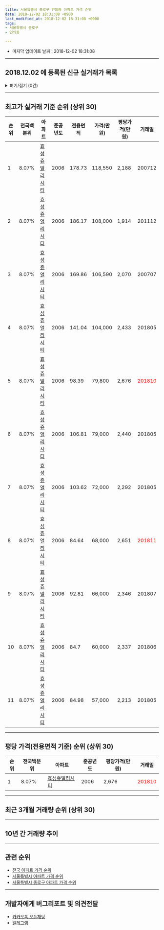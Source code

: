 ```yaml
---
title: 서울특별시 종로구 인의동 아파트 가격 순위
date: 2018-12-02 18:31:08 +0900
last_modified_at: 2018-12-02 18:31:08 +0900
tags:
- 서울특별시 종로구
- 인의동

---
```


* 마지막 업데이트 날짜 : 2018-12-02 18:31:08

---

## 2018.12.02 에 등록된 신규 실거래가 목록

<details>
<summary>펴기/접기 (0건)</summary>
<div markdown="1">

|아파트|전국백분위|준공년도|전용면적|가격(만원)|평당가격(만원)|거래일|
|---|---|---|---|---|---|---|
|없음|||||||


</div>
</details>

---

## 최고가 실거래 기준 순위 (상위 30)


|순위|전국백분위|아파트|준공년도|전용면적|가격(만원)|평당가격(만원)|거래일|
|---|---|---|---|---|---|---|---|
|1|8.07%|[효성쥬얼리시티](https://search.naver.com/search.naver?query=%EC%84%9C%EC%9A%B8%ED%8A%B9%EB%B3%84%EC%8B%9C+%EC%A2%85%EB%A1%9C%EA%B5%AC+%EC%9D%B8%EC%9D%98%EB%8F%99+%ED%9A%A8%EC%84%B1%EC%A5%AC%EC%96%BC%EB%A6%AC%EC%8B%9C%ED%8B%B0)|2006|178.73|118,550|2,188|200712|
|2|8.07%|[효성쥬얼리시티](https://search.naver.com/search.naver?query=%EC%84%9C%EC%9A%B8%ED%8A%B9%EB%B3%84%EC%8B%9C+%EC%A2%85%EB%A1%9C%EA%B5%AC+%EC%9D%B8%EC%9D%98%EB%8F%99+%ED%9A%A8%EC%84%B1%EC%A5%AC%EC%96%BC%EB%A6%AC%EC%8B%9C%ED%8B%B0)|2006|186.17|108,000|1,914|201112|
|3|8.07%|[효성쥬얼리시티](https://search.naver.com/search.naver?query=%EC%84%9C%EC%9A%B8%ED%8A%B9%EB%B3%84%EC%8B%9C+%EC%A2%85%EB%A1%9C%EA%B5%AC+%EC%9D%B8%EC%9D%98%EB%8F%99+%ED%9A%A8%EC%84%B1%EC%A5%AC%EC%96%BC%EB%A6%AC%EC%8B%9C%ED%8B%B0)|2006|169.86|106,590|2,070|200707|
|4|8.07%|[효성쥬얼리시티](https://search.naver.com/search.naver?query=%EC%84%9C%EC%9A%B8%ED%8A%B9%EB%B3%84%EC%8B%9C+%EC%A2%85%EB%A1%9C%EA%B5%AC+%EC%9D%B8%EC%9D%98%EB%8F%99+%ED%9A%A8%EC%84%B1%EC%A5%AC%EC%96%BC%EB%A6%AC%EC%8B%9C%ED%8B%B0)|2006|141.04|104,000|2,433|201805|
|5|8.07%|[효성쥬얼리시티](https://search.naver.com/search.naver?query=%EC%84%9C%EC%9A%B8%ED%8A%B9%EB%B3%84%EC%8B%9C+%EC%A2%85%EB%A1%9C%EA%B5%AC+%EC%9D%B8%EC%9D%98%EB%8F%99+%ED%9A%A8%EC%84%B1%EC%A5%AC%EC%96%BC%EB%A6%AC%EC%8B%9C%ED%8B%B0)|2006|98.39|79,800|2,676|<span style="color:red">201810</span>|
|6|8.07%|[효성쥬얼리시티](https://search.naver.com/search.naver?query=%EC%84%9C%EC%9A%B8%ED%8A%B9%EB%B3%84%EC%8B%9C+%EC%A2%85%EB%A1%9C%EA%B5%AC+%EC%9D%B8%EC%9D%98%EB%8F%99+%ED%9A%A8%EC%84%B1%EC%A5%AC%EC%96%BC%EB%A6%AC%EC%8B%9C%ED%8B%B0)|2006|106.81|79,000|2,440|201805|
|7|8.07%|[효성쥬얼리시티](https://search.naver.com/search.naver?query=%EC%84%9C%EC%9A%B8%ED%8A%B9%EB%B3%84%EC%8B%9C+%EC%A2%85%EB%A1%9C%EA%B5%AC+%EC%9D%B8%EC%9D%98%EB%8F%99+%ED%9A%A8%EC%84%B1%EC%A5%AC%EC%96%BC%EB%A6%AC%EC%8B%9C%ED%8B%B0)|2006|103.62|72,000|2,292|201805|
|8|8.07%|[효성쥬얼리시티](https://search.naver.com/search.naver?query=%EC%84%9C%EC%9A%B8%ED%8A%B9%EB%B3%84%EC%8B%9C+%EC%A2%85%EB%A1%9C%EA%B5%AC+%EC%9D%B8%EC%9D%98%EB%8F%99+%ED%9A%A8%EC%84%B1%EC%A5%AC%EC%96%BC%EB%A6%AC%EC%8B%9C%ED%8B%B0)|2006|84.64|68,000|2,651|<span style="color:red">201811</span>|
|9|8.07%|[효성쥬얼리시티](https://search.naver.com/search.naver?query=%EC%84%9C%EC%9A%B8%ED%8A%B9%EB%B3%84%EC%8B%9C+%EC%A2%85%EB%A1%9C%EA%B5%AC+%EC%9D%B8%EC%9D%98%EB%8F%99+%ED%9A%A8%EC%84%B1%EC%A5%AC%EC%96%BC%EB%A6%AC%EC%8B%9C%ED%8B%B0)|2006|92.81|66,000|2,346|201807|
|10|8.07%|[효성쥬얼리시티](https://search.naver.com/search.naver?query=%EC%84%9C%EC%9A%B8%ED%8A%B9%EB%B3%84%EC%8B%9C+%EC%A2%85%EB%A1%9C%EA%B5%AC+%EC%9D%B8%EC%9D%98%EB%8F%99+%ED%9A%A8%EC%84%B1%EC%A5%AC%EC%96%BC%EB%A6%AC%EC%8B%9C%ED%8B%B0)|2006|84.7|60,000|2,337|201806|
|11|8.07%|[효성쥬얼리시티](https://search.naver.com/search.naver?query=%EC%84%9C%EC%9A%B8%ED%8A%B9%EB%B3%84%EC%8B%9C+%EC%A2%85%EB%A1%9C%EA%B5%AC+%EC%9D%B8%EC%9D%98%EB%8F%99+%ED%9A%A8%EC%84%B1%EC%A5%AC%EC%96%BC%EB%A6%AC%EC%8B%9C%ED%8B%B0)|2006|84.98|57,000|2,213|201805|


---

## 평당 가격(전용면적 기준) 순위 (상위 30)


|순위|전국백분위|아파트|준공년도|평당가격(만원)|거래일|
|---|---|---|---|---|---|
|1|8.07%|[효성쥬얼리시티](https://search.naver.com/search.naver?query=%EC%84%9C%EC%9A%B8%ED%8A%B9%EB%B3%84%EC%8B%9C+%EC%A2%85%EB%A1%9C%EA%B5%AC+%EC%9D%B8%EC%9D%98%EB%8F%99+%ED%9A%A8%EC%84%B1%EC%A5%AC%EC%96%BC%EB%A6%AC%EC%8B%9C%ED%8B%B0)|2006|2,676|<span style="color:red">201810</span>|


---

## 최근 3개월 거래량 순위 (상위 30)


<div style="width:100%;">
    <canvas id="deal_count_ranking" height="250"></canvas>
</div>


<script>
new Chart(document.getElementById("deal_count_ranking"), {
    type: 'horizontalBar',
    data: {
        labels: ['효성쥬얼리시티'],
        datasets: [{
            label: '실거래 수',
            data: [2],
            borderColor: "rgba(255, 0, 128, 1)",
            backgroundColor: "rgba(255, 0, 128, 0.5)",
            fill: false,
        }]
    },
    options: {
        responsive: true,
        title: {
            display: true,
            text: '최근 3개월 거래량 순위'
        },
        tooltips: {
            mode: 'index',
            intersect: false,
            callbacks: {
                title: function(tooltipItems, data) {
                    return "실거래 수:";
                },
                label: function(tooltipItem, data) {
                    return data.labels[tooltipItem.index] + ": " + tooltipItem.xLabel;
                }
            }
        },
        hover: {
            mode: 'nearest',
            intersect: true
        },
        scales: {
            xAxes: [{
                display: true,
                scaleLabel: {
                    display: true,
                    labelString: '실거래 수'
                },
                ticks: {
                    suggestedMin: 0,
                }
            }],
            yAxes: [{
                display: true,
                ticks: {
                    autoSkip: false,
                    callback: function(value, index, values) {
                        if (value.length > 15)
                            return value.substr(0, 13) + "...";
                        else
                            return value;
                    }
                },
                scaleLabel: {
                    display: false,
                }
            }]
        }
    }
});

</script>


---

## 10년 간 거래량 추이


<div style="width:100%;">
    <canvas id="deal_progress" height="250"></canvas>
</div>

<script>
new Chart(document.getElementById("deal_progress"), {
    type: 'line',
    data: {
        labels: ['200812','200901','200902','200903','200904','200905','200906','200907','200908','200909','200910','200911','200912','201001','201002','201003','201004','201005','201006','201007','201008','201009','201010','201011','201012','201101','201102','201103','201104','201105','201106','201107','201108','201109','201110','201111','201112','201201','201202','201203','201204','201205','201206','201207','201208','201209','201210','201211','201212','201301','201302','201303','201304','201305','201306','201307','201308','201309','201310','201311','201312','201401','201402','201403','201404','201405','201406','201407','201408','201409','201410','201411','201412','201501','201502','201503','201504','201505','201506','201507','201508','201509','201510','201511','201512','201601','201602','201603','201604','201605','201606','201607','201608','201609','201610','201611','201612','201701','201702','201703','201704','201705','201706','201707','201708','201709','201710','201711','201712','201801','201802','201803','201804','201805','201806','201807','201808','201809','201810','201811','201812'],
        datasets: [{
            label: '실거래 수',
            pointRadius: 1,
            data: [0, 0, 0, 0, 1, 1, 2, 1, 0, 0, 0, 0, 0, 0, 1, 1, 0, 0, 0, 0, 0, 0, 0, 0, 1, 1, 0, 2, 0, 0, 0, 0, 1, 0, 0, 0, 1, 0, 0, 1, 1, 0, 0, 0, 1, 1, 0, 3, 2, 0, 0, 0, 0, 3, 1, 0, 0, 3, 1, 1, 0, 2, 2, 2, 0, 0, 0, 1, 2, 0, 2, 3, 1, 4, 3, 2, 2, 2, 1, 3, 2, 3, 4, 1, 0, 1, 0, 3, 0, 1, 2, 4, 3, 2, 4, 3, 3, 0, 2, 5, 2, 1, 3, 6, 2, 0, 1, 4, 0, 1, 4, 2, 2, 7, 11, 1, 1, 0, 1, 1, 0],
            borderColor: "rgba(255, 201, 14, 1)",
            backgroundColor: "rgba(255, 201, 14, 0.5)",
            fill: true,
        }]
    },
    options: {
        responsive: true,
        title: {
            display: true,
            text: '10년간 거래량 추이'
        },
        tooltips: {
            mode: 'index',
            intersect: false,
        },
        hover: {
            mode: 'nearest',
            intersect: true
        },
        scales: {
            xAxes: [{
                display: true,
                scaleLabel: {
                    display: true,
                    labelString: '년/월'
                }
            }],
            yAxes: [{
                display: true,
                ticks: {
                    suggestedMin: 0,
                },
                scaleLabel: {
                    display: true,
                    labelString: '실거래 수'
                }
            }]
        }
    }
});

</script>


---

## 관련 순위

- [전국 아파트 가격 순위](https://inasie.github.io/apt-ranking/전국)
- [서울특별시 아파트 가격 순위](https://inasie.github.io/apt-ranking/서울특별시)
- [서울특별시 종로구 아파트 가격 순위](https://inasie.github.io/apt-ranking/서울특별시-종로구)


---

## 개발자에게 버그리포트 및 의견전달

- [카카오톡 오픈채팅](https://open.kakao.com/o/gLJUAP4)
- [텔레그램](https://t.me/inasie)

